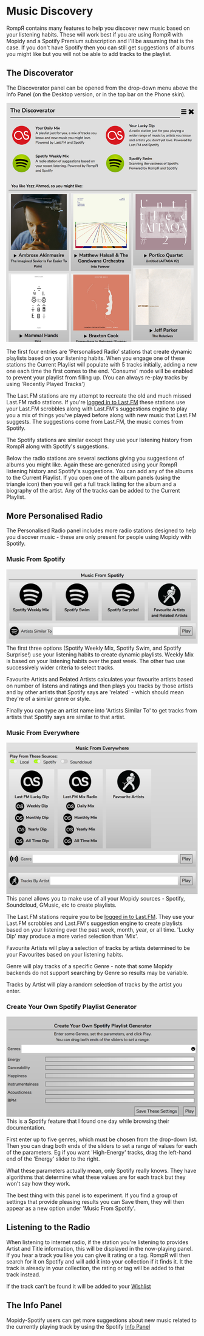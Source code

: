 # Music Discovery

RompЯ contains many features to help you discover new music based on your listening habits. These will work best if you are using RompЯ with Mopidy and a Spotify Premium subscription and I'll be assuming that is the case. If you don't have Spotify then you can still get suggestions of albums you might like but you will not be able to add tracks to the playlist.

## The Discoverator

The Discoverator panel can be opened from the drop-down menu above the Info Panel (on the Desktop version, or in the top bar on the Phone skin).

![](images/discoverator.png)

The first four entries are 'Personalised Radio' stations that create dynamic playlists based on your listening habits. When you engage one of these stations the Current Playlist will populate with 5 tracks initially, adding a new one each time the first comes to the end. 'Consume' mode will be enabled to prevent your playlist from filling up. (You can always re-play tracks by using 'Recently Played Tracks')

The Last.FM stations are my attempt to recreate the old and much missed Last.FM radio stations. If you're [logged in to Last.FM](/RompR/LastFM) these stations use your Last.FM scrobbles along with Last.FM's suggestions engine to play you a mix of things you've played before along with new music that Last.FM suggests. The suggestions come from Last.FM, the music comes from Spotify.

The Spotify stations are similar except they use your listening history from RompЯ along with Spotify's suggestions.

Below the radio stations are several sections giving you suggestions of albums you might like. Again these are generated using your RompЯ listening history and Spotify's suggestions. You can add any of the albums to the Current Playlist. If you open one of the album panels (using the triangle icon) then you will get a full track listing for the album and a biography of the artist. Any of the tracks can be added to the Current Playlist.

## More Personalised Radio

The Personalised Radio panel includes more radio stations designed to help you discover music - these are only present for people using Mopidy with Spotify.

### Music From Spotify

![](images/musicfromspotify.png)
The first three options (Spotify Weekly Mix, Spotify Swim, and Spotify Surprise!) use your listening habits to create dynamic playlists. Weekly Mix is based on your listening habits over the past week. The other two use successively wider criteria to select tracks.

Favourite Artists and Related Artists calculates your favourite artists based on number of listens and ratings and then plays you tracks by those artists and by other artists that Spotify says are 'related' - which should mean they're of a similar genre or style.

Finally you can type an artist name into 'Artists Similar To' to get tracks from artists that Spotify says are similar to that artist.

### Music From Everywhere

![](images/musicfromeverywhere.png)
This panel allows you to make use of all your Mopidy sources - Spotify, Soundcloud, GMusic, etc to create playlists.

The Last.FM stations require you to be [logged in to Last.FM](/RompR/LastFM). They use your Last.FM scrobbles and Last.FM's suggestion engine to create playlists based on your listening over the past week, month, year, or all time. 'Lucky Dip' may produce a more varied selection than 'Mix'.

Favourite Artists will play a selection of tracks by artists determined to be your Favourites based on your listening habits.

Genre will play tracks of a specific Genre - note that some Mopidy backends do not support searching by Genre so results may be variable.

Tracks by Artist will play a random selection of tracks by the artist you enter.

### Create Your Own Spotify Playlist Generator

![](images/rollyourown.png)
This is a Spotify feature that I found one day while browsing their documentation.

First enter up to five genres, which must be chosen from the drop-down list. Then you can drag both ends of the sliders to set a range of values for each of the parameters. Eg if you want 'High-Energy' tracks, drag the left-hand end of the 'Energy' slider to the right.

What these parameters actually mean, only Spotify really knows. They have algorithms that determine what these values are for each track but they won't say how they work.

The best thing with this panel is to experiment. If you find a group of settings that provide pleasing results you can Save them, they will then appear as a new option under 'Music From Spotify'.

## Listening to the Radio

When listening to internet radio, if the station you're listening to provides Artist and Title information, this will be displayed in the now-playing panel. If you hear a track you like you can give it rating or a tag. RompЯ will then search for it on Spotify and will add it into your collection if it finds it. It the track is already in your collection, the rating or tag will be added to that track instead.

If the track can't be found it will be added to your [Wishlist](/RompR/The-Wishlist)

## The Info Panel

Mopidy-Spotify users can get more suggestions about new music related to the currently playing track by using the Spotify [Info Panel](/RompR/The-Info-Panel)

